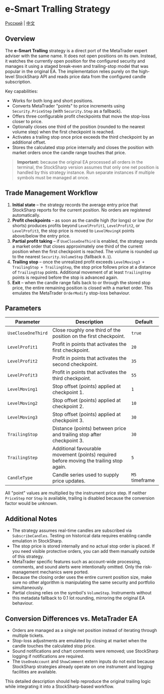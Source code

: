 # e-Smart Tralling Strategy
[Русский](README_ru.md) | [中文](README_cn.md)

## Overview

The **e-Smart Tralling** strategy is a direct port of the MetaTrader expert adviser with the same name. It does not open positions on its own. Instead, it watches the currently open position for the configured security and manages it using a staged break-even and trailing-stop model that was popular in the original EA. The implementation relies purely on the high-level StockSharp API and reads price data from the configured candle subscription.

Key capabilities:

- Works for both long and short positions.
- Converts MetaTrader "points" to price increments using `Security.PriceStep` (with `Security.Step` as a fallback).
- Offers three configurable profit checkpoints that move the stop-loss closer to price.
- Optionally closes one third of the position (rounded to the nearest volume step) when the first checkpoint is reached.
- Activates a trailing stop once price exceeds the third checkpoint by an additional offset.
- Stores the calculated stop price internally and closes the position with market orders once the candle range touches that price.

> **Important:** because the original EA processed all orders in the terminal, the StockSharp version assumes that only one net position is handled by this strategy instance. Run separate instances if multiple symbols must be managed at once.

## Trade Management Workflow

1. **Initial state** – the strategy records the average entry price that StockSharp reports for the current position. No orders are registered automatically.
2. **Profit checkpoints** – as soon as the candle high (for longs) or low (for shorts) produces profits beyond `LevelProfit1`, `LevelProfit2`, or `LevelProfit3`, the stop price is moved to `LevelMovingX` points above/below the entry price.
3. **Partial profit taking** – if `UseCloseOneThird` is enabled, the strategy sends a market order that closes approximately one third of the current position when the first checkpoint is reached. The volume is rounded up to the nearest `Security.VolumeStep` (fallback `0.1`).
4. **Trailing stop** – once the unrealized profit exceeds `LevelMoving3 + TrailingStop + TrailingStep`, the stop price follows price at a distance of `TrailingStop` points. Additional movement of at least `TrailingStep` points is required before the stop is advanced again.
5. **Exit** – when the candle range falls back to or through the stored stop price, the entire remaining position is closed with a market order. This emulates the MetaTrader `OrderModify` stop-loss behaviour.

## Parameters

| Parameter | Description | Default |
|-----------|-------------|---------|
| `UseCloseOneThird` | Close roughly one third of the position on the first checkpoint. | `true` |
| `LevelProfit1` | Profit in points that activates the first checkpoint. | `20` |
| `LevelProfit2` | Profit in points that activates the second checkpoint. | `35` |
| `LevelProfit3` | Profit in points that activates the third checkpoint. | `55` |
| `LevelMoving1` | Stop offset (points) applied at checkpoint 1. | `1` |
| `LevelMoving2` | Stop offset (points) applied at checkpoint 2. | `10` |
| `LevelMoving3` | Stop offset (points) applied at checkpoint 3. | `30` |
| `TrailingStop` | Distance (points) between price and trailing stop after checkpoint 3. | `30` |
| `TrailingStep` | Additional favourable movement (points) required before moving the trailing stop again. | `5` |
| `CandleType` | Candle series used to supply price updates. | `M5` timeframe |

All "point" values are multiplied by the instrument price step. If neither `PriceStep` nor `Step` is available, trailing is disabled because the conversion factor would be unknown.

## Additional Notes

- The strategy assumes real-time candles are subscribed via `SubscribeCandles`. Testing on historical data requires enabling candle emulation in StockSharp.
- The stop price is stored internally and no actual stop order is placed. If you need visible protective orders, you can add them manually outside of this strategy.
- MetaTrader specific features such as account-wide processing, comments, and sound alerts were intentionally omitted. Only the risk-management mechanics were ported.
- Because the closing order uses the entire current position size, make sure no other algorithm is manipulating the same security and portfolio simultaneously.
- Partial closing relies on the symbol's `VolumeStep`. Instruments without this metadata fallback to 0.1 lot rounding, mirroring the original EA behaviour.

## Conversion Differences vs. MetaTrader EA

- Orders are managed as a single net position instead of iterating through multiple tickets.
- Stop-loss adjustments are emulated by closing at market when the candle touches the calculated stop price.
- Sound notifications and chart comments were removed; use StockSharp logging if notifications are required.
- The `UseOneAccount` and `ShowComment` extern inputs do not exist because StockSharp strategies already operate on one instrument and logging facilities are available.

This detailed description should help reproduce the original trailing logic while integrating it into a StockSharp-based workflow.
